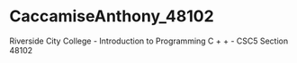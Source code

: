# CaccamiseAnthony_48102
Riverside City College - Introduction to Programming C + + - CSC5 Section 48102

